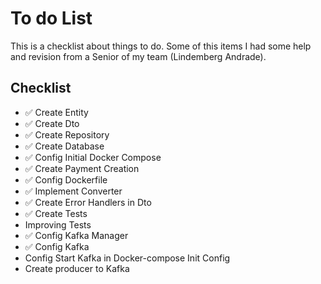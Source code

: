 # To do List

This is a checklist about things to do.
Some of this items I had some help and revision from a Senior of my team (Lindemberg Andrade).

## Checklist

- ✅ Create Entity 
- ✅ Create Dto 
- ✅ Create Repository 
- ✅ Create Database 
- ✅ Config Initial Docker Compose 
- ✅ Create Payment Creation 
- ✅ Config Dockerfile 
- ✅ Implement Converter 
- ✅ Create Error Handlers in Dto 
- ✅ Create Tests 
- Improving Tests
- ✅ Config Kafka Manager
- ✅ Config Kafka
- Config Start Kafka in Docker-compose Init Config
- Create producer to Kafka
 

